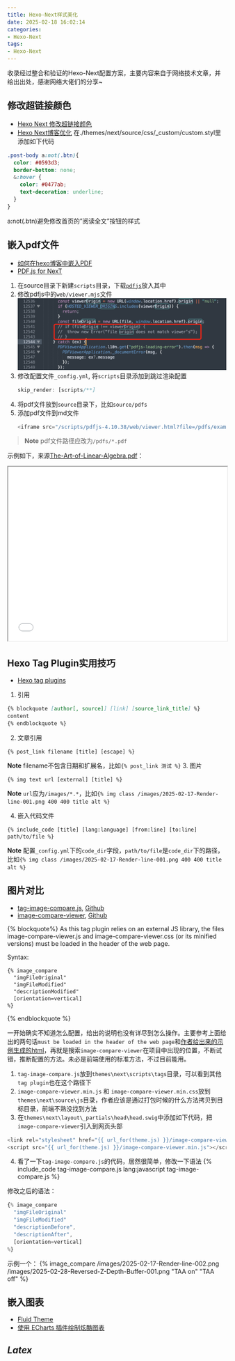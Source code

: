 ```yaml
---
title: Hexo-Next样式美化
date: 2025-02-18 16:02:14
categories:
- Hexo-Next
tags: 
- Hexo-Next
---
```


收录经过整合和验证的Hexo-Next配置方案，主要内容来自于网络技术文章，并给出出处，感谢网络大佬们的分享~

## 修改超链接颜色
- [Hexo Next 修改超链接颜色](https://blackchy.com/2019/09/30/2019-09-30-Hexo-Next-Link-Color/)
- [Hexo Next博客优化](https://maoao530.github.io/2017/01/25/hexo-blog-seo/)
在./themes/next/source/css/_custom/custom.styl里添加如下代码
``` css
.post-body a:not(.btn){
  color: #0593d3;
  border-bottom: none;
  &:hover {
    color: #0477ab;
    text-decoration: underline;
  }
}
```
a:not(.btn)避免修改首页的”阅读全文”按钮的样式

## 嵌入pdf文件
- [如何在hexo博客中嵌入PDF](https://yuzhang.net/2023/11/07/如何在hexo博客中嵌入PDF/)
- [PDF.js for NexT](https://github.com/next-theme/theme-next-pdf)

1. 在source目录下新建`scripts`目录，下载[`pdfjs`](https://mozilla.github.io/pdf.js/getting_started/#download)放入其中
2. 修改pdfjs中的`web/viewer.mjs`文件
    ![Hexo-Next样式美化/pdfjs-001](../images/Hexo-Next样式美化/pdfjs-001.png)
3. 修改配置文件`_config.yml`, 将`scripts`目录添加到跳过渲染配置
   ``` javascript
   skip_render: [scripts/**]
   ```
4. 将pdf文件放到`source`目录下，比如`source/pdfs`
5. 添加pdf文件到md文件
   ``` js
   <iframe src="/scripts/pdfjs-4.10.38/web/viewer.html?file=/pdfs/example.pdf" style='width:100%;height:800px'></iframe>
   ```
> **Note** pdf文件路径应改为`/pdfs/*.pdf`

示例如下，来源[The-Art-of-Linear-Algebra.pdf](https://github.com/kenjihiranabe/The-Art-of-Linear-Algebra/blob/main/The-Art-of-Linear-Algebra.pdf)：
<iframe src="/scripts/pdfjs-4.10.38/web/viewer.html?file=/pdfs/The-Art-of-Linear-Algebra.pdf" style='width:100%;height:400px'></iframe>


## Hexo Tag Plugin实用技巧
- [Hexo tag plugins](https://hexo.io/docs/tag-plugins)
1. 引用
``` md
{% blockquote [author[, source]] [link] [source_link_title] %}
content
{% endblockquote %}
```
2. 文章引用
```
{% post_link filename [title] [escape] %}
```
**Note** filename不包含日期和扩展名，比如`{% post_link 测试 %}`
3. 图片
```
{% img text url [external] [title] %}
```
**Note** `url`应为`/images/*.*`，比如`{% img class /images/2025-02-17-Render-line-001.png 400 400 title alt %}`

4. 嵌入代码文件
```
{% include_code [title] [lang:language] [from:line] [to:line] path/to/file %}
```
**Note** 配置`_config.yml`下的`code_dir`字段，`path/to/file`是`code_dir`下的路径，比如`{% img class /images/2025-02-17-Render-line-001.png 400 400 title alt %}`

## 图片对比
- [tag-image-compare.js](https://github.com/kristofzerbe/hexo-tag-plugins/tree/main?tab=readme-ov-file#image-compare), [Github](https://github.com/kristofzerbe/hexo-tag-plugins/blob/main/tag-image-compare.js)
- [image-compare-viewer](https://image-compare-viewer.netlify.app/), [Github](https://github.com/kylewetton/image-compare-viewer)

{% blockquote%}
As this tag plugin relies on an external JS library, the files image-compare-viewer.js and image-compare-viewer.css (or its minified versions) must be loaded in the header of the web page.

Syntax:
```
{% image_compare 
  "imgFileOriginal" 
  "imgFileModified" 
  "descriptionModified" 
  [orientation=vertical] 
%}
```
{% endblockquote %}

一开始确实不知道怎么配置，给出的说明也没有详尽到怎么操作。主要参考上面给出的两句话`must be loaded in the header of the web page`和[作者给出来的示例生成的html](https://github.com/kristofzerbe/kiko.io/blob/gh-pages/post/Hexo-Tag-Plugin-Collection/index.html#L123)，再就是搜索`image-compare-viewer`在项目中出现的位置，不断试错，推断配置的方法。未必是前端使用的标准方法，不过目前能用。

1. `tag-image-compare.js`放到`themes\next\scripts\tags`目录，可以看到其他`tag plugin`也在这个路径下
2. `image-compare-viewer.min.js` 和 `image-compare-viewer.min.css`放到`themes\next\source\js`目录，作者应该是通过打包时候的什么方法拷贝到目标目录，前端不熟没找到方法
3. 在`themes\next\layout\_partials\head\head.swig`中添加如下代码，把`image-compare-viewer`引入到网页头部
``` js
<link rel="stylesheet" href="{{ url_for(theme.js) }}/image-compare-viewer.min.css">
<script src="{{ url_for(theme.js) }}/image-compare-viewer.min.js"></script>
```
4. 看了一下`tag-image-compare.js`的代码，居然很简单，修改一下语法
{% include_code tag-image-compare.js lang:javascript tag-image-compare.js %}

修改之后的语法：
``` js
{% image_compare 
  "imgFileOriginal" 
  "imgFileModified" 
  "descriptionBefore",
  "descriptionAfter",
  [orientation=vertical] 
%}
```

示例一个：
{% image_compare 
  /images/2025-02-17-Render-line-002.png
  /images/2025-02-28-Reversed-Z-Depth-Buffer-001.png
  "TAA on"
  "TAA off"
%}


## 嵌入图表
- [Fluid Theme](https://github.com/fluid-dev/hexo-theme-fluid)
- [使用 ECharts 插件绘制炫酷图表](https://hexo.fluid-dev.com/posts/hexo-echarts/)


## $Latex$
